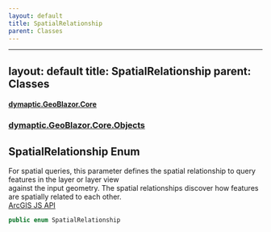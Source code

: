 ```yaml
---
layout: default
title: SpatialRelationship
parent: Classes
---
```

---
layout: default
title: SpatialRelationship
parent: Classes
---
#### [dymaptic.GeoBlazor.Core](index.html 'index')
### [dymaptic.GeoBlazor.Core.Objects](index.html#dymaptic.GeoBlazor.Core.Objects 'dymaptic.GeoBlazor.Core.Objects')

## SpatialRelationship Enum

For spatial queries, this parameter defines the spatial relationship to query features in the layer or layer view  
against the input geometry. The spatial relationships discover how features are spatially related to each other.  
<a target="_blank" href="The list of fields included in the returned result set. This list is a comma delimited list of field names. If you specify the shape field in the list of return fields, it is ignored. For non-intersection addresses you can specify the candidate fields as defined in the geocode service. For intersection addresses you can specify the intersection candidate fields.">ArcGIS JS API</a>

```csharp
public enum SpatialRelationship
```

